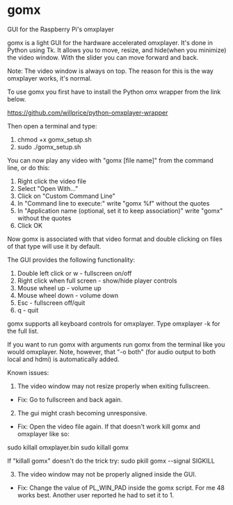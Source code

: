 
# gomx
GUI for the Raspberry Pi's omxplayer

gomx is a light GUI for the hardware accelerated omxplayer.
It's done in Python using Tk. It allows you to move, resize, and hide(when you minimize) the video window.
With the slider you can move forward and back.

Note: The video window is always on top.
The reason for this is the way omxplayer works, it's normal.

To use gomx you first have to install the Python omx wrapper from the link below.

https://github.com/willprice/python-omxplayer-wrapper

Then open a terminal and type:

1. chmod +x gomx_setup.sh
2. sudo ./gomx_setup.sh

You can now play any video with "gomx [file name]" from the command line, or do this:

1. Right click the video file
2. Select "Open With..."
3. Click on "Custom Command Line"
4. In "Command line to execute:" write "gomx %f" without the quotes
5. In "Application name (optional, set it to keep association)" write "gomx" without the quotes
6. Click OK

Now gomx is associated with that video format and double clicking on files of that type will use it by default.

The GUI provides the following functionality:

1. Double left click or w - fullscreen on/off
2. Right click when full screen - show/hide player controls
3. Mouse wheel up - volume up
4. Mouse wheel down - volume down
5. Esc - fullscreen off/quit
6. q - quit

gomx supports all keyboard controls for omxplayer. Type omxplayer -k for the full list.

If you want to run gomx with arguments run gomx from the terminal like you would
omxplayer. Note, however, that "-o both" (for audio output to both local and hdmi)
is automatically added.

Known issues:

1. The video window may not resize properly when exiting fullscreen.
* Fix: Go to fullscreen and back again.

2. The gui might crash becoming unresponsive.
* Fix: Open the video file again. If that doesn't work kill gomx and omxplayer like so:

sudo killall omxplayer.bin
sudo killall gomx

If "killall gomx" doesn't do the trick try:
sudo pkill gomx --signal SIGKILL

3. The video window may not be properly aligned inside the GUI.
* Fix: Change the value of PL_WIN_PAD inside the gomx script.
For me 48 works best. Another user reported he had to set it to 1.
